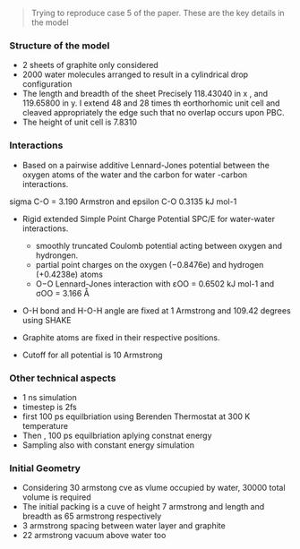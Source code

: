 > Trying to reproduce case 5 of the paper. These are the key details in the model

### Structure of the model

- 2 sheets of graphite only considered
- 2000 water molecules arranged to result in a cylindrical drop configuration
- The length and breadth of the sheet Precisely 118.43040 in x , and 119.65800 in y. I extend 48 and 28 times th eorthorhomic unit cell 
  and cleaved appropriately the edge such that no overlap occurs upon PBC. 
- The height of unit cell is 7.8310 

### Interactions


- Based on a pairwise additive Lennard-Jones potential between the oxygen atoms of the water and the carbon for water -carbon interactions.

sigma C-O = 3.190 Armstron  and epsilon C-O  0.3135 kJ mol-1 

- Rigid extended Simple Point Charge Potential SPC/E for water-water interactions.
  -  smoothly truncated Coulomb potential acting between oxygen and hydrongen.
  -  partial point charges on the oxygen (−0.8476e) and hydrogen (+0.4238e) atoms 
  -  O−O Lennard-Jones interaction with εOO = 0.6502 kJ mol-1 and σOO = 3.166 Å


- O-H bond and H-O-H angle are fixed at 1 Armstrong and 109.42 degrees  using SHAKE  

-  Graphite atoms are fixed in their respective positions.

-   Cutoff for all potential is 10 Armstrong

### Other technical aspects

- 1 ns simulation
- timestep is 2fs
- first 100 ps equilbriation using  Berenden Thermostat  at 300 K temperature
- Then , 100 ps equilbriation aplying constnat energy
- Sampling also with constant energy simulation


### Initial Geometry
- Considering 30 armstong cve as vlume occupied by water, 30000 total volume is required
- The initial packing is a cuve of height 7 armstrong and length and breadth as  65  armstrong respectively
- 3 armstrong spacing between water layer and graphite
- 22 armstrong vacuum above water too  
